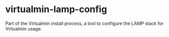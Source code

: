 # virtualmin-lamp-config
Part of the Virtualmin install process, a tool to configure the LAMP stack for Virtualmin usage.
